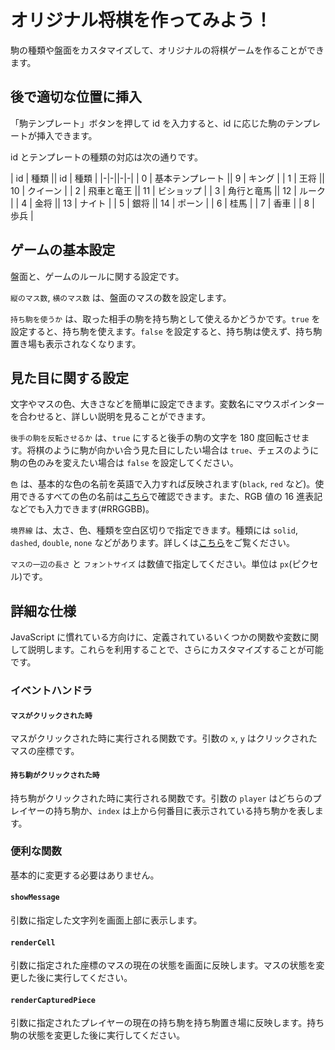 # オリジナル将棋を作ってみよう！

駒の種類や盤面をカスタマイズして、オリジナルの将棋ゲームを作ることができます。

## 後で適切な位置に挿入

「駒テンプレート」ボタンを押して id を入力すると、id に応じた駒のテンプレートが挿入できます。

id とテンプレートの種類の対応は次の通りです。

| id | 種類 || id | 種類 |
|-|-||-|-|
| 0 | 基本テンプレート || 9 | キング |
| 1 | 王将 || 10 | クイーン |
| 2 | 飛車と竜王 || 11 | ビショップ |
| 3 | 角行と竜馬 || 12 | ルーク |
| 4 | 金将 || 13 | ナイト |
| 5 | 銀将 || 14 | ポーン |
| 6 | 桂馬 |
| 7 | 香車 |
| 8 | 歩兵 |


## ゲームの基本設定

盤面と、ゲームのルールに関する設定です。

`縦のマス数`, `横のマス数` は、盤面のマスの数を設定します。

`持ち駒を使うか` は、取った相手の駒を持ち駒として使えるかどうかです。`true` を設定すると、持ち駒を使えます。`false` を設定すると、持ち駒は使えず、持ち駒置き場も表示されなくなります。

## 見た目に関する設定

文字やマスの色、大きさなどを簡単に設定できます。変数名にマウスポインターを合わせると、詳しい説明を見ることができます。

`後手の駒を反転させるか` は、`true` にすると後手の駒の文字を 180 度回転させます。将棋のように駒が向かい合う見た目にしたい場合は `true`、チェスのように駒の色のみを変えたい場合は `false` を設定してください。

`色` は、基本的な色の名前を英語で入力すれば反映されます(`black`, `red` など)。使用できるすべての色の名前は[こちら](https://developer.mozilla.org/ja/docs/Web/CSS/named-color)で確認できます。また、RGB 値の 16 進表記などでも入力できます(#RRGGBB)。

`境界線` は、太さ、色、種類を空白区切りで指定できます。種類には `solid`, `dashed`, `double`, `none` などがあります。詳しくは[こちら](https://developer.mozilla.org/ja/docs/Web/CSS/border)をご覧ください。

`マスの一辺の長さ` と `フォントサイズ` は数値で指定してください。単位は `px`(ピクセル)です。

## 詳細な仕様

JavaScript に慣れている方向けに、定義されているいくつかの関数や変数に関して説明します。これらを利用することで、さらにカスタマイズすることが可能です。

### イベントハンドラ

#### `マスがクリックされた時`

マスがクリックされた時に実行される関数です。引数の `x`, `y` はクリックされたマスの座標です。

#### `持ち駒がクリックされた時`

持ち駒がクリックされた時に実行される関数です。引数の `player` はどちらのプレイヤーの持ち駒か、`index` は上から何番目に表示されている持ち駒かを表します。

### 便利な関数

基本的に変更する必要はありません。

#### `showMessage`

引数に指定した文字列を画面上部に表示します。

#### `renderCell`

引数に指定された座標のマスの現在の状態を画面に反映します。マスの状態を変更した後に実行してください。

#### `renderCapturedPiece`

引数に指定されたプレイヤーの現在の持ち駒を持ち駒置き場に反映します。持ち駒の状態を変更した後に実行してください。
